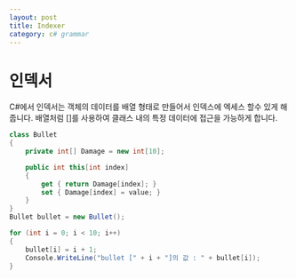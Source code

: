 ```yaml
---
layout: post
title: Indexer
category: c# grammar
---
```


# 인덱서

C#에서 인덱서는 객체의 데이터를 배열 형태로 만들어서 인덱스에 엑세스 할수 있게 해줍니다.
배열처럼 []를 사용하여 클래스 내의 특정 데이터에 접근을 가능하게 합니다.

~~~c#
class Bullet
{
    private int[] Damage = new int[10];

    public int this[int index]
    {
        get { return Damage[index]; }
        set { Damage[index] = value; }
    }
}
Bullet bullet = new Bullet();

for (int i = 0; i < 10; i++)
{
    bullet[i] = i + 1;
    Console.WriteLine("bullet [" + i + "]의 값 : " + bullet[i]);
}
~~~
